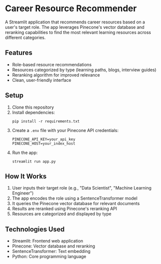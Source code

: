 # Career Resource Recommender

A Streamlit application that recommends career resources based on a user's target role. The app leverages Pinecone's vector database and reranking capabilities to find the most relevant learning resources across different categories.

## Features

- Role-based resource recommendations
- Resources categorized by type (learning paths, blogs, interview guides)
- Reranking algorithm for improved relevance
- Clean, user-friendly interface

## Setup

1. Clone this repository
2. Install dependencies:
   ```
   pip install -r requirements.txt
   ```
3. Create a `.env` file with your Pinecone API credentials:
   ```
   PINECONE_API_KEY=your_api_key
   PINECONE_HOST=your_index_host
   ```
4. Run the app:
   ```
   streamlit run app.py
   ```

## How It Works

1. User inputs their target role (e.g., "Data Scientist", "Machine Learning Engineer")
2. The app encodes the role using a SentenceTransformer model
3. It queries the Pinecone vector database for relevant documents
4. Results are reranked using Pinecone's reranking API
5. Resources are categorized and displayed by type

## Technologies Used

- Streamlit: Frontend web application
- Pinecone: Vector database and reranking
- SentenceTransformer: Text embedding
- Python: Core programming language
